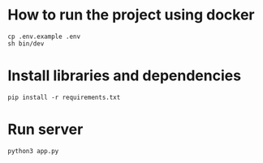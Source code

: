 # How to run the project using docker
```
cp .env.example .env
sh bin/dev
```

# Install libraries and dependencies
```
pip install -r requirements.txt
```

# Run server
```
python3 app.py
```